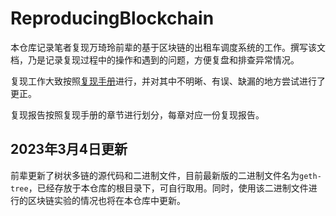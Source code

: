 # ReproducingBlockchain

本仓库记录笔者复现万琦玲前辈的基于区块链的出租车调度系统的工作。撰写该文档，乃是记录复现过程中的操作和遇到的问题，方便复盘和排查异常情况。

复现工作大致按照[复现手册](https://little-grouse-686.notion.site/2aa24579f7ff426ba9aa0c64ecc5d390)进行，并对其中不明晰、有误、缺漏的地方尝试进行了更正。

复现报告按照复现手册的章节进行划分，每章对应一份复现报告。

## 2023年3月4日更新

前辈更新了树状多链的源代码和二进制文件，目前最新版的二进制文件名为`geth-tree`，已经存放于本仓库的根目录下，可自行取用。同时，使用该二进制文件进行的区块链实验的情况也将在本仓库中更新。